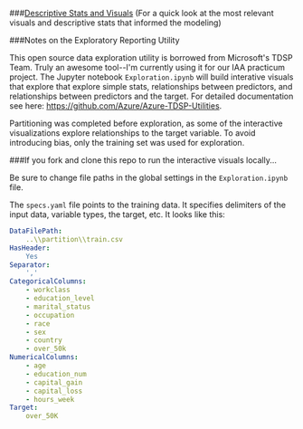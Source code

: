 ###[Descriptive Stats and Visuals](http://htmlpreview.github.io/?https://github.com/dinicholson/data-scientist-exercise01/blob/master/exploration/Descriptive%20Stats%20and%20Visuals.html)
(For a quick look at the most relevant visuals and descriptive stats that informed the modeling) 



###Notes on the Exploratory Reporting Utility

This open source data exploration utility is borrowed from Microsoft's TDSP Team. Truly an awesome tool--I'm currently using it for our IAA practicum project. The Jupyter notebook `Exploration.ipynb` will build interative visuals that explore that explore simple stats, relationships between predictors, and relationships between predictors and the target. For detailed documentation see here: https://github.com/Azure/Azure-TDSP-Utilities.

Partitioning was completed before exploration, as some of the interactive visualizations explore relationships to the target variable. To avoid introducing bias, only the training set was used for exploration. 


###If you fork and clone this repo to run the interactive visuals locally...

Be sure to change file paths in the global settings in the `Exploration.ipynb` file.

The `specs.yaml` file points to the training data. It specifies delimiters of the input data, variable types, the target, etc. It looks like this:

```yaml
DataFilePath:
    ..\\partition\\train.csv
HasHeader:
    Yes
Separator:
    ','
CategoricalColumns:
    - workclass
    - education_level
    - marital_status
    - occupation
    - race
    - sex
    - country
    - over_50k
NumericalColumns:
    - age 
    - education_num
    - capital_gain
    - capital_loss
    - hours_week
Target:
    over_50K

```

